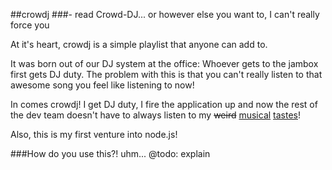 ##crowdj
###- read Crowd-DJ... or however else you want to, I can't really force you

At it's heart, crowdj is a simple playlist that anyone can add to.

It was born out of our DJ system at the office: Whoever gets to the jambox first gets DJ duty.
The problem with this is that you can't really listen to that awesome song you feel like listening to now!

In comes crowdj! I get DJ duty, I fire the application up and now the rest of the dev team doesn't have to always listen to my ~~weird~~ 
[musical](http://www.youtube.com/watch?v=gvyEqv3iSQ8) [tastes](http://www.youtube.com/watch?v=eN7dYDYfvVg)!

Also, this is my first venture into node.js!


###How do you use this?!
uhm... @todo: explain
